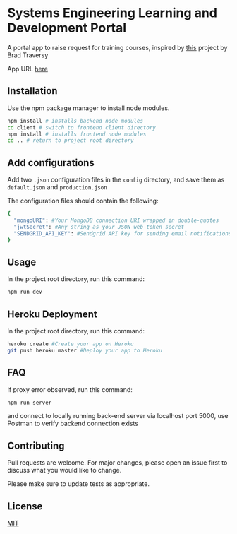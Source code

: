 # Systems Engineering Learning and Development Portal

A portal app to raise request for training courses, inspired by [this](https://github.com/bradtraversy/devconnector_2.0) project by Brad Traversy

App URL [here](https://se-ld-portal.herokuapp.com/)

## Installation

Use the npm package manager to install node modules.

```bash
npm install # installs backend node modules
cd client # switch to frontend client directory
npm install # installs frontend node modules
cd .. # return to project root directory
```

## Add configurations

Add two `.json` configuration files in the `config` directory, and save them as `default.json` and `production.json`

The configuration files should contain the following:

```bash
{
  "mongoURI": #Your MongoDB connection URI wrapped in double-quotes
  "jwtSecret": #Any string as your JSON web token secret
  "SENDGRID_API_KEY": #Sendgrid API key for sending email notifications
}
```

## Usage

In the project root directory, run this command:

```bash
npm run dev
```

## Heroku Deployment

In the project root directory, run this command:

```bash
heroku create #Create your app on Heroku
git push heroku master #Deploy your app to Heroku

```

## FAQ

If proxy error observed, run this command:

```bash
npm run server
```
and connect to locally running back-end server via localhost port 5000, use Postman to verify backend connection exists

## Contributing

Pull requests are welcome. For major changes, please open an issue first to discuss what you would like to change.

Please make sure to update tests as appropriate.

## License

[MIT](https://choosealicense.com/licenses/mit/)
